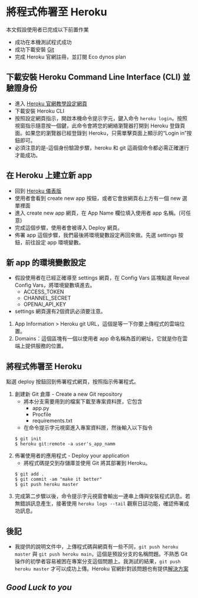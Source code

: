 # 將程式佈署至 Heroku
本文假設使用者已完成以下前置作業
- 成功在本機測試程式成功
- 成功下載安裝 [Git](https://git-scm.com/download/win)
- 完成 Heroku 官網註冊，並訂閱 Eco dynos plan
## 下載安裝 Heroku Command Line Interface (CLI) 並驗證身份
- 進入 [Heroku 官網教學設定網頁](https://devcenter.heroku.com/articles/getting-started-with-python#set-up)
- 下載安裝 Heroku CLI
- 按照設定網頁指示，開啟本機命令提示字元，鍵入命令 `heroku login`。按照視窗指示隨意按一個鍵，此命令會將您的網絡瀏覽器打開到 Heroku 登錄頁面。如果您的瀏覽器已經登錄到 Heroku，只需單擊頁面上顯示的“Login in”按鈕即可。
- 必須注意的是-這個身份驗證步驟，heroku 和 git 這兩個命令都必需正確運行才能成功。
## 在 Heroku 上建立新 app
- 回到 [Heroku 儀表版](https://dashboard.heroku.com/apps)
- 使用者會看到 create new app 按鈕，或者它會放網頁右上方有一個 new 選單裡面
- 進入 create new app 網頁，在 App Name 欄位填入使用者 app 名稱。(可任意)
- 完成這個步驟，使用者會被導入 Deploy 網頁。
- 佈署 app 這個步驟，我們最後將環境變數設定再回來做。先選 settings 按鈕，前往設定 app 環境變數。 
## 新 app 的環境變數設定 
- 假設使用者在已經正確導至 settings 網頁，在 Config Vars 區塊點選 Reveal Config Vars，將環境變數填進去。
    - ACCESS_TOKEN
    - CHANNEL_SECRET
    - OPENAI_API_KEY
- settings 網頁還有2個資訊必須要注意。
1. App Information > Heroku git URL，這個是等一下你要上傳程式的雲端位置。
2. Domains：這個區塊有一個以使用者 app 命名稱為首的網址，它就是你在雲端上提供服務的位置。
## 將程式佈署至 Heroku
點選 deploy 按鈕回到佈署程式網頁，按照指示佈署程式。
1. 創建新 Git 倉庫 - Create a new Git repository
    - 將本分支需要用到的檔案下載至專案資料匣，它包含
        - app.py
        - Procfile
        - requirements.txt
    - 在命令提示字元視窗進入專案資料匣，然後輸入以下指令
    ```
    $ git init
    $ heroku git:remote -a user's_app_namm
    ```
2. 佈署使用者的應用程式 - Deploy your application
    - 將程式碼提交到存儲庫並使用 Git 將其部署到 Heroku。
    ```
    $ git add .
    $ git commit -am "make it better"
    $ git push heroku master
    ```
3. 完成第二步驟以後，命令提示字元視窗會輸出一連串上傳與安裝程式訊息。若無錯誤訊息產生，接著使用 `heroku logs --tail` 觀察日誌功能，確認佈署成功訊息。

## 後記
- 我提供的說明文件中，上傳程式碼與網頁有一些不同，`git push heroku master` 與 `git push heroku main`，這個是預設分支的名稱問題。不熟悉 Git 操作的初學者容易被困在專案分支這個問題上。我測試的結果，`git push heroku master` 才可以成功上傳。Heroku 官網針對該問題也有提供[解決方案](https://help.heroku.com/O0EXQZTA/how-do-i-switch-branches-from-master-to-main)
## *Good Luck to you*
